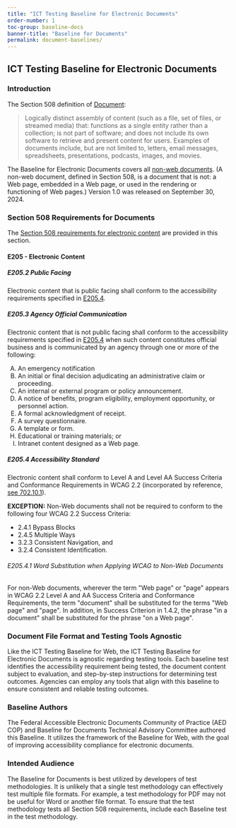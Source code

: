 ```yaml
---
title: "ICT Testing Baseline for Electronic Documents"
order-number: 1
toc-group: baseline-docs
banner-title: "Baseline for Documents"
permalink: document-baselines/
---
```


## ICT Testing Baseline for Electronic Documents

### Introduction

The Section 508 definition of [Document](https://www.access-board.gov/ict/#defDocument):

> Logically distinct assembly of content (such as a file, set of files, or streamed media) that: functions as a single entity rather than a collection; is not part of software; and does not include its own software to retrieve and present content for users. Examples of documents include, but are not limited to, letters, email messages, spreadsheets, presentations, podcasts, images, and movies.

The Baseline for Electronic Documents covers all [non-web documents](https://www.access-board.gov/ict/#defNonWebDocument). (A non-web document, defined in Section 508, is a document that is not: a Web page, embedded in a Web page, or used in the rendering or functioning of Web pages.) Version 1.0 was released on September 30, 2024.

### Section 508 Requirements for Documents

The [Section 508 requirements for electronic content](https://www.access-board.gov/ict/#E205-content) are provided in this section.

#### E205 - Electronic Content

##### E205.2 Public Facing

Electronic content that is public facing shall conform to the accessibility requirements specified in [E205.4](#e205.4-accessibility-standard).

##### E205.3 Agency Official Communication

Electronic content that is not public facing shall conform to the accessibility requirements specified in [E205.4](#e205.4-accessibility-standard) when such content constitutes official business and is communicated by an agency through one or more of the following:

<ol type="A">
    <li>An emergency notification</li>
    <li>An initial or final decision adjudicating an administrative claim or proceeding.</li>
    <li>An internal or external program or policy announcement.</li>
    <li>A notice of benefits, program eligibility, employment opportunity, or personnel action.</li>
    <li>A formal acknowledgment of receipt.</li>
    <li>A survey questionnaire.</li>
    <li>A template or form.</li>
    <li>Educational or training materials; or</li>
    <li>Intranet content designed as a Web page.</li>
</ol>

##### E205.4 Accessibility Standard

Electronic content shall conform to Level A and Level AA Success Criteria and Conformance Requirements in WCAG 2.2 (incorporated by reference, [see 702.10.1](https://www.access-board.gov/ict/#702.10.1)).

**EXCEPTION:** Non-Web documents shall not be required to conform to the following four WCAG 2.2 Success Criteria:

-   2.4.1 Bypass Blocks
-   2.4.5 Multiple Ways
-   3.2.3 Consistent Navigation, and
-   3.2.4 Consistent Identification.

###### E205.4.1 Word Substitution when Applying WCAG to Non-Web Documents

For non-Web documents, wherever the term "Web page" or "page" appears in WCAG 2.2 Level A and AA Success Criteria and Conformance Requirements, the term "document" shall be substituted for the terms "Web page" and "page". In addition, in Success Criterion in 1.4.2, the phrase "in a document" shall be substituted for the phrase "on a Web page".

### Document File Format and Testing Tools Agnostic
Like the ICT Testing Baseline for Web, the ICT Testing Baseline for Electronic Documents is agnostic regarding testing tools. Each baseline test identifies the accessibility requirement being tested, the document content subject to evaluation, and step-by-step instructions for determining test outcomes. Agencies can employ any tools that align with this baseline to ensure consistent and reliable testing outcomes.

### Baseline Authors

The Federal Accessible Electronic Documents Community of Practice (AED COP) and Baseline for Documents Technical Advisory Committee authored this Baseline. It utilizes the framework of the Baseline for Web, with the goal of improving accessibility compliance for electronic documents.

### Intended Audience
The Baseline for Documents is best utilized by developers of test methodologies. It is unlikely that a single test methodology can effectively test multiple file formats. For example, a test methodology for PDF may not be useful for Word or another file format. To ensure that the test methodology tests all Section 508 requirements, include each Baseline test in the test methodology. 
